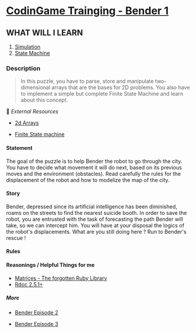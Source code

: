 # [CodinGame Trainging - Bender 1](https://www.codingame.com/training/medium/bender-episode-1)

## WHAT WILL I LEARN

1) [Simulation](https://www.codingame.com/learn/simulation)
2) [State Machine](https://www.codingame.com/learn/state-machine)

### Description

> In this puzzle, you have to parse, store and manipulate two-dimensional arrays that are the bases for 2D problems. 
> You also have to implement a simple but complete Finite State Machine and learn about this concept.

:palm_tree: *External Resources*

* [2d Arrays](https://processing.org/tutorials/2darray/)

* [Finite State machine](https://en.wikipedia.org/wiki/Finite-state_machine)

#### Statement

The goal of the puzzle is to help Bender the robot to go through the city. You have to decide what movement it will do next, based on its previous moves and the environment (obstacles). Read carefully the rules for the displacement of the robot and how to modelize the map of the city.

#### Story

Bender, depressed since its artificial intelligence has been diminished, roams on the streets to find the nearest suicide booth. In order to save the robot, you are entrusted with the task of forecasting the path Bender will take, so we can intercept him. You will have at your disposal the logics of the robot's displacements. What are you still doing here ? Run to Bender's rescue !

#### Rules



#### Reasonings / Helpful Things for me

* [Matrices - The forgotten Ruby Library](http://rubylearning.com/blog/2013/04/04/ruby-matrix-the-forgotten-library/)
* [Rdoc  2.5.1+](https://ruby-doc.org/stdlib-2.5.1/libdoc/matrix/rdoc/Matrix.html)

##### More


* [Bender Episode 2](https://www.codingame.com/training/hard/bender-episode-2)

* [Bender Episode 3](https://www.codingame.com/training/hard/bender-episode-3)
